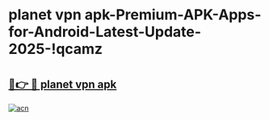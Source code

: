 # planet vpn apk-Premium-APK-Apps-for-Android-Latest-Update-2025-!qcamz

# <h2><a href="https://googleone.com">🔗👉 🔴 planet vpn apk</a></h2>

[![acn](https://github.com/user-attachments/assets/0f9c940e-d8b0-45ae-aac7-cd30a18b3e1c)](https://googleone.com)

